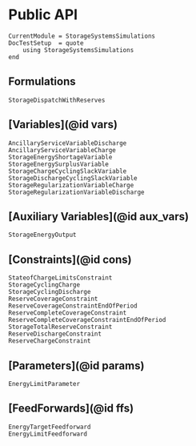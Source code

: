 # Public API

```@meta
CurrentModule = StorageSystemsSimulations
DocTestSetup  = quote
    using StorageSystemsSimulations
end
```

## Formulations

```@docs
StorageDispatchWithReserves
```

## [Variables](@id vars)

```@docs
AncillaryServiceVariableDischarge
AncillaryServiceVariableCharge
StorageEnergyShortageVariable
StorageEnergySurplusVariable
StorageChargeCyclingSlackVariable
StorageDischargeCyclingSlackVariable
StorageRegularizationVariableCharge
StorageRegularizationVariableDischarge
```

## [Auxiliary Variables](@id aux_vars)

```@docs
StorageEnergyOutput
```

## [Constraints](@id cons)

```@docs
StateofChargeLimitsConstraint
StorageCyclingCharge
StorageCyclingDischarge
ReserveCoverageConstraint
ReserveCoverageConstraintEndOfPeriod
ReserveCompleteCoverageConstraint
ReserveCompleteCoverageConstraintEndOfPeriod
StorageTotalReserveConstraint
ReserveDischargeConstraint
ReserveChargeConstraint
```

## [Parameters](@id params)

```@docs
EnergyLimitParameter
```

## [FeedForwards](@id ffs)

```@docs
EnergyTargetFeedforward
EnergyLimitFeedforward
```

